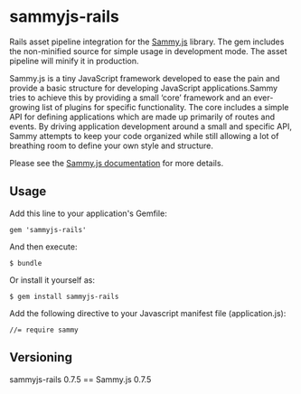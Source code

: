 # sammyjs-rails

Rails asset pipeline integration for the [Sammy.js](http://sammyjs.org/) library. The gem includes the non-minified
source for simple usage in development mode. The asset pipeline will minify it in production.

Sammy.js is a tiny JavaScript framework developed to ease the pain and provide a basic structure for developing
JavaScript applications.Sammy tries to achieve this by providing a small ‘core’ framework and an ever-growing list of
plugins for specific functionality. The core includes a simple API for defining applications which are made up
primarily of routes and events. By driving application development around a small and specific API, Sammy attempts to
keep your code organized while still allowing a lot of breathing room to define your own style and structure.

Please see the [Sammy.js documentation](http://sammyjs.org/intro) for more details.

## Usage

Add this line to your application's Gemfile:

    gem 'sammyjs-rails'

And then execute:

    $ bundle

Or install it yourself as:

    $ gem install sammyjs-rails

Add the following directive to your Javascript manifest file (application.js):

    //= require sammy

## Versioning

sammyjs-rails 0.7.5 == Sammy.js 0.7.5